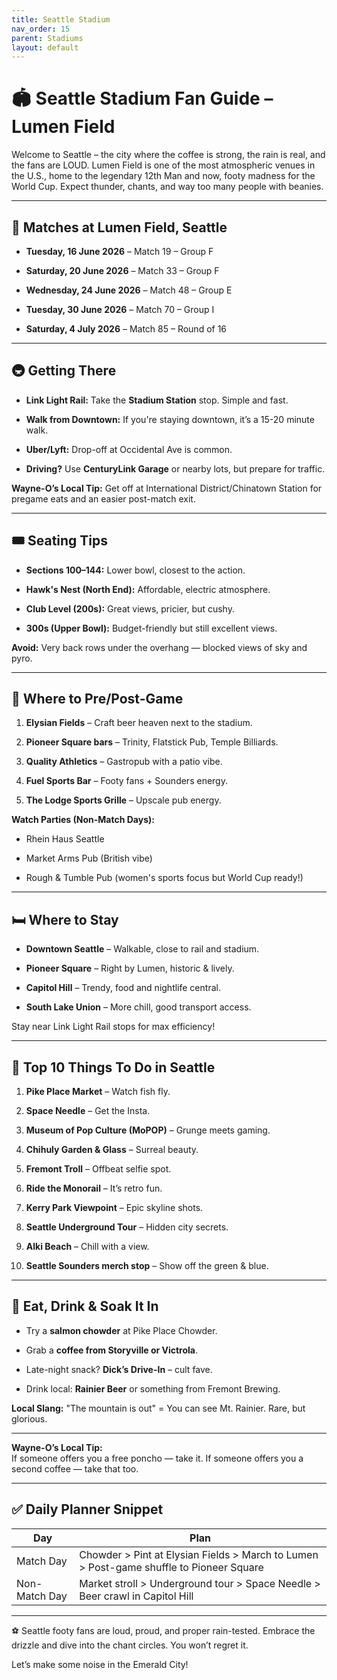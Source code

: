 ```yaml
---
title: Seattle Stadium
nav_order: 15
parent: Stadiums
layout: default
---
```


# 🏟️ Seattle Stadium Fan Guide – Lumen Field

Welcome to Seattle – the city where the coffee is strong, the rain is real, and the fans are LOUD. Lumen Field is one of the most atmospheric venues in the U.S., home to the legendary 12th Man and now, footy madness for the World Cup. Expect thunder, chants, and way too many people with beanies.

---

## **📅 Matches at Lumen Field, Seattle**

- **Tuesday, 16 June 2026** – Match 19 – Group F
    
- **Saturday, 20 June 2026** – Match 33 – Group F
    
- **Wednesday, 24 June 2026** – Match 48 – Group E
    
- **Tuesday, 30 June 2026** – Match 70 – Group I
    
- **Saturday, 4 July 2026** – Match 85 – Round of 16
    

---

## **🚇 Getting There**

- **Link Light Rail:** Take the **Stadium Station** stop. Simple and fast.
    
- **Walk from Downtown:** If you're staying downtown, it’s a 15-20 minute walk.
    
- **Uber/Lyft:** Drop-off at Occidental Ave is common.
    
- **Driving?** Use **CenturyLink Garage** or nearby lots, but prepare for traffic.
    

**Wayne-O’s Local Tip:** Get off at International District/Chinatown Station for pregame eats and an easier post-match exit.

---

## **🎟️ Seating Tips**

- **Sections 100–144:** Lower bowl, closest to the action.
    
- **Hawk's Nest (North End):** Affordable, electric atmosphere.
    
- **Club Level (200s):** Great views, pricier, but cushy.
    
- **300s (Upper Bowl):** Budget-friendly but still excellent views.
    

**Avoid:** Very back rows under the overhang — blocked views of sky and pyro.

---

## **🍻 Where to Pre/Post-Game**

1. **Elysian Fields** – Craft beer heaven next to the stadium.
    
2. **Pioneer Square bars** – Trinity, Flatstick Pub, Temple Billiards.
    
3. **Quality Athletics** – Gastropub with a patio vibe.
    
4. **Fuel Sports Bar** – Footy fans + Sounders energy.
    
5. **The Lodge Sports Grille** – Upscale pub energy.
    

**Watch Parties (Non-Match Days):**

- Rhein Haus Seattle
    
- Market Arms Pub (British vibe)
    
- Rough & Tumble Pub (women's sports focus but World Cup ready!)
    

---

## **🛏️ Where to Stay**

- **Downtown Seattle** – Walkable, close to rail and stadium.
    
- **Pioneer Square** – Right by Lumen, historic & lively.
    
- **Capitol Hill** – Trendy, food and nightlife central.
    
- **South Lake Union** – More chill, good transport access.
    

Stay near Link Light Rail stops for max efficiency!

---

## **🎯 Top 10 Things To Do in Seattle**

1. **Pike Place Market** – Watch fish fly.
    
2. **Space Needle** – Get the Insta.
    
3. **Museum of Pop Culture (MoPOP)** – Grunge meets gaming.
    
4. **Chihuly Garden & Glass** – Surreal beauty.
    
5. **Fremont Troll** – Offbeat selfie spot.
    
6. **Ride the Monorail** – It’s retro fun.
    
7. **Kerry Park Viewpoint** – Epic skyline shots.
    
8. **Seattle Underground Tour** – Hidden city secrets.
    
9. **Alki Beach** – Chill with a view.
    
10. **Seattle Sounders merch stop** – Show off the green & blue.
    

---

## **🌯 Eat, Drink & Soak It In**

- Try a **salmon chowder** at Pike Place Chowder.
    
- Grab a **coffee from Storyville or Victrola**.
    
- Late-night snack? **Dick’s Drive-In** – cult fave.
    
- Drink local: **Rainier Beer** or something from Fremont Brewing.
    

**Local Slang:** "The mountain is out" = You can see Mt. Rainier. Rare, but glorious.

---

**Wayne-O’s Local Tip:**  
If someone offers you a free poncho — take it. If someone offers you a second coffee — take that too.

---

## **✅ Daily Planner Snippet**

|**Day**|**Plan**|
|---|---|
|Match Day|Chowder > Pint at Elysian Fields > March to Lumen > Post-game shuffle to Pioneer Square|
|Non-Match Day|Market stroll > Underground tour > Space Needle > Beer crawl in Capitol Hill|

---

⚽ Seattle footy fans are loud, proud, and proper rain-tested. Embrace the drizzle and dive into the chant circles. You won’t regret it.

Let’s make some noise in the Emerald City!